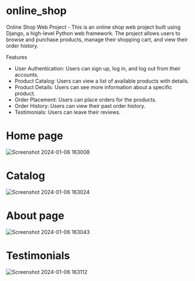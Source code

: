 # online_shop
Online Shop Web Project - 
This is an online shop web project built using Django, a high-level Python web framework. The project allows users to browse and purchase products, manage their shopping cart, and view their order history.

Features
* User Authentication: Users can sign up, log in, and log out from their accounts.
* Product Catalog: Users can view a list of available products with details.
* Product Details: Users can see more information about a specific product.
* Order Placement: Users can place orders for the products.
* Order History: Users can view their past order history.
* Testimonials: Users can leave their reviews.

# Home page
![Screenshot 2024-01-06 163008](https://github.com/plam3nk/online_shop/assets/114010915/80983c18-53a3-4568-8545-2e2b2f91c5b2)
# Catalog
![Screenshot 2024-01-06 163024](https://github.com/plam3nk/online_shop/assets/114010915/83cca966-4459-48c7-8957-adb43159847e)
# About page
![Screenshot 2024-01-06 163043](https://github.com/plam3nk/online_shop/assets/114010915/d081b5d0-48ad-416d-b2ef-71a37eafb48c)
# Testimonials
![Screenshot 2024-01-06 163112](https://github.com/plam3nk/online_shop/assets/114010915/dc85d315-f5cb-4461-8b17-3ba6b6f422b3)

